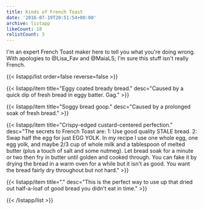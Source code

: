 ```yaml
---
title: Kinds of French Toast
date: '2016-07-19T20:51:54+00:00'
archive: listapp
likeCount: 18
relistCount: 3
---
```


I'm an expert French Toast maker here to tell you what you're doing wrong. With apologies to @Lisa_Fav and @MaiaLS; I'm sure this stuff isn't really French.

<!--more-->

{{< listapp/list order=false reverse=false >}}

   {{< listapp/item title="Eggy coated bready bread."
      desc="Caused by a quick dip of fresh bread in eggy batter. Gag." >}}

   {{< listapp/item title="Soggy bread goop."
      desc="Caused by a prolonged soak of fresh bread." >}}

   {{< listapp/item title="Crispy-edged custard-centered perfection."
      desc="The secrets to French Toast are: 1: Use good quality STALE bread. 2: Swap half the egg for just EGG YOLK. In my recipe I use one whole egg, one egg yolk, and maybe 2/3 cup of whole milk and a tablespoon of melted butter (plus a touch of salt and some nutmeg). Let bread soak for a minute or two then fry in butter until golden and cooked through. You can fake it by drying the bread in a warm oven for a while but it isn't as good. You want the bread fairly dry throughout but not hard." >}}

   {{< listapp/item title="."
      desc="This is the perfect way to use up that dried out half-a-loaf of good bread you didn't eat in time." >}}

{{< /listapp/list >}}
